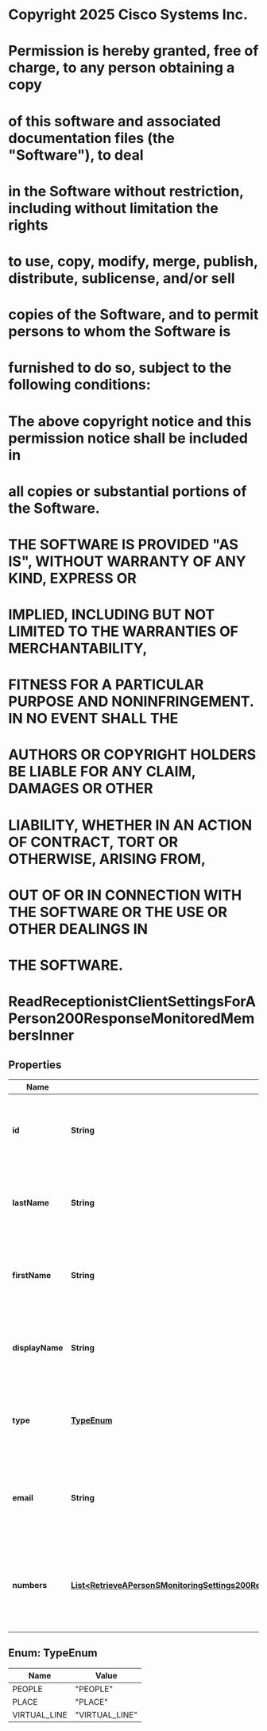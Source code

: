 <!--  Copyright 2025 Cisco Systems Inc.

Permission is hereby granted, free of charge, to any person obtaining a copy
of this software and associated documentation files (the "Software"), to deal
in the Software without restriction, including without limitation the rights
to use, copy, modify, merge, publish, distribute, sublicense, and/or sell
copies of the Software, and to permit persons to whom the Software is
furnished to do so, subject to the following conditions:

The above copyright notice and this permission notice shall be included in
all copies or substantial portions of the Software.

THE SOFTWARE IS PROVIDED "AS IS", WITHOUT WARRANTY OF ANY KIND, EXPRESS OR
IMPLIED, INCLUDING BUT NOT LIMITED TO THE WARRANTIES OF MERCHANTABILITY,
FITNESS FOR A PARTICULAR PURPOSE AND NONINFRINGEMENT. IN NO EVENT SHALL THE
AUTHORS OR COPYRIGHT HOLDERS BE LIABLE FOR ANY CLAIM, DAMAGES OR OTHER
LIABILITY, WHETHER IN AN ACTION OF CONTRACT, TORT OR OTHERWISE, ARISING FROM,
OUT OF OR IN CONNECTION WITH THE SOFTWARE OR THE USE OR OTHER DEALINGS IN
THE SOFTWARE.-->
# Copyright 2025 Cisco Systems Inc.
#
# Permission is hereby granted, free of charge, to any person obtaining a copy
# of this software and associated documentation files (the "Software"), to deal
# in the Software without restriction, including without limitation the rights
# to use, copy, modify, merge, publish, distribute, sublicense, and/or sell
# copies of the Software, and to permit persons to whom the Software is
# furnished to do so, subject to the following conditions:
#
# The above copyright notice and this permission notice shall be included in
# all copies or substantial portions of the Software.
#
# THE SOFTWARE IS PROVIDED "AS IS", WITHOUT WARRANTY OF ANY KIND, EXPRESS OR
# IMPLIED, INCLUDING BUT NOT LIMITED TO THE WARRANTIES OF MERCHANTABILITY,
# FITNESS FOR A PARTICULAR PURPOSE AND NONINFRINGEMENT. IN NO EVENT SHALL THE
# AUTHORS OR COPYRIGHT HOLDERS BE LIABLE FOR ANY CLAIM, DAMAGES OR OTHER
# LIABILITY, WHETHER IN AN ACTION OF CONTRACT, TORT OR OTHERWISE, ARISING FROM,
# OUT OF OR IN CONNECTION WITH THE SOFTWARE OR THE USE OR OTHER DEALINGS IN
# THE SOFTWARE.



# ReadReceptionistClientSettingsForAPerson200ResponseMonitoredMembersInner


## Properties

| Name | Type | Description | Notes |
|------------ | ------------- | ------------- | -------------|
|**id** | **String** | Unique identifier of the person, workspace or virtual line to be monitored. |  |
|**lastName** | **String** | Last name of the monitored person, workspace or virtual line. |  |
|**firstName** | **String** | First name of the monitored person, workspace or virtual line. |  |
|**displayName** | **String** | Display name of the monitored person, workspace or virtual line. |  |
|**type** | [**TypeEnum**](#TypeEnum) | Indicates whether type is person, workspace or virtual line. |  |
|**email** | **String** | Email address of the monitored person, workspace or virtual line. |  [optional] |
|**numbers** | [**List&lt;RetrieveAPersonSMonitoringSettings200ResponseMonitoredElementsInnerMemberNumbersInner&gt;**](RetrieveAPersonSMonitoringSettings200ResponseMonitoredElementsInnerMemberNumbersInner.md) | List of phone numbers of the monitored person, workspace or virtual line. |  [optional] |



## Enum: TypeEnum

| Name | Value |
|---- | -----|
| PEOPLE | &quot;PEOPLE&quot; |
| PLACE | &quot;PLACE&quot; |
| VIRTUAL_LINE | &quot;VIRTUAL_LINE&quot; |



